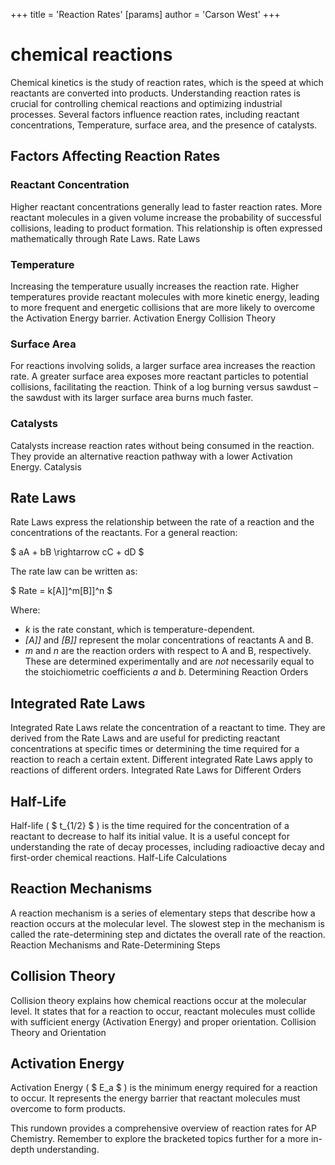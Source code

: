 +++
 title = 'Reaction Rates'
[params]
	author = 'Carson West'
+++
# chemical reactions



Chemical kinetics is the study of reaction rates, which is the speed at which reactants are converted into products. Understanding reaction rates is crucial for controlling chemical reactions and optimizing industrial processes. Several factors influence reaction rates, including reactant concentrations, Temperature, surface area, and the presence of catalysts.

## Factors Affecting Reaction Rates 
### Reactant Concentration

Higher reactant concentrations generally lead to faster reaction rates.  More reactant molecules in a given volume increase the probability of successful collisions, leading to product formation.  This relationship is often expressed mathematically through Rate Laws. Rate Laws

### Temperature

Increasing the temperature usually increases the reaction rate. Higher temperatures provide reactant molecules with more kinetic energy, leading to more frequent and energetic collisions that are more likely to overcome the Activation Energy barrier. Activation Energy  Collision Theory

### Surface Area

For reactions involving solids, a larger surface area increases the reaction rate. A greater surface area exposes more reactant particles to potential collisions, facilitating the reaction.  Think of a log burning versus sawdust – the sawdust with its larger surface area burns much faster.

### Catalysts

Catalysts increase reaction rates without being consumed in the reaction. They provide an alternative reaction pathway with a lower Activation Energy.  Catalysis


## Rate Laws

Rate Laws express the relationship between the rate of a reaction and the concentrations of the reactants.  For a general reaction:

 $ aA + bB \rightarrow cC + dD $ 

The rate law can be written as:

 $ Rate = k[A]]^m[B]]^n $ 

Where:

* *k* is the rate constant, which is temperature-dependent.
* *[A]]* and *[B]]* represent the molar concentrations of reactants A and B.
* *m* and *n* are the reaction orders with respect to A and B, respectively.  These are determined experimentally and are *not* necessarily equal to the stoichiometric coefficients *a* and *b*. Determining Reaction Orders

## Integrated Rate Laws

Integrated Rate Laws relate the concentration of a reactant to time.  They are derived from the Rate Laws and are useful for predicting reactant concentrations at specific times or determining the time required for a reaction to reach a certain extent.  Different integrated Rate Laws apply to reactions of different orders. Integrated Rate Laws for Different Orders

## Half-Life

Half-life ( $ t_{1/2} $ ) is the time required for the concentration of a reactant to decrease to half its initial value.  It is a useful concept for understanding the rate of decay processes, including radioactive decay and first-order chemical reactions.  Half-Life Calculations

## Reaction Mechanisms

A reaction mechanism is a series of elementary steps that describe how a reaction occurs at the molecular level.  The slowest step in the mechanism is called the rate-determining step and dictates the overall rate of the reaction. Reaction Mechanisms and Rate-Determining Steps


## Collision Theory

Collision theory explains how chemical reactions occur at the molecular level.  It states that for a reaction to occur, reactant molecules must collide with sufficient energy (Activation Energy) and proper orientation. Collision Theory and Orientation

## Activation Energy

Activation Energy ( $ E_a $ ) is the minimum energy required for a reaction to occur.  It represents the energy barrier that reactant molecules must overcome to form products.



This rundown provides a comprehensive overview of reaction rates for AP Chemistry.  Remember to explore the bracketed topics further for a more in-depth understanding.
